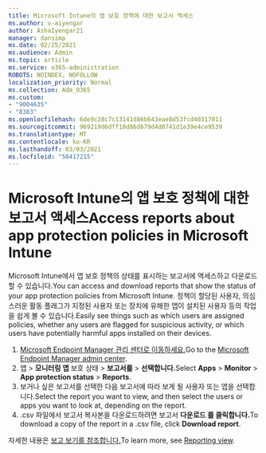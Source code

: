 ```yaml
---
title: Microsoft Intune의 앱 보호 정책에 대한 보고서 액세스
ms.author: v-aiyengar
author: AshaIyengar21
manager: dansimp
ms.date: 02/25/2021
ms.audience: Admin
ms.topic: article
ms.service: o365-administration
ROBOTS: NOINDEX, NOFOLLOW
localization_priority: Normal
ms.collection: Adm_O365
ms.custom:
- "9004635"
- "8383"
ms.openlocfilehash: 6de9c28c7c13141d86b643eae8d53fcd40317011
ms.sourcegitcommit: 969219d6dff18d86d679d4d8741d1e39e4ce9539
ms.translationtype: MT
ms.contentlocale: ko-KR
ms.lasthandoff: 03/03/2021
ms.locfileid: "50417215"
---
```

# <a name="access-reports-about-app-protection-policies-in-microsoft-intune"></a><span data-ttu-id="57f59-102">Microsoft Intune의 앱 보호 정책에 대한 보고서 액세스</span><span class="sxs-lookup"><span data-stu-id="57f59-102">Access reports about app protection policies in Microsoft Intune</span></span>

<span data-ttu-id="57f59-103">Microsoft Intune에서 앱 보호 정책의 상태를 표시하는 보고서에 액세스하고 다운로드할 수 있습니다.</span><span class="sxs-lookup"><span data-stu-id="57f59-103">You can access and download reports that show the status of your app protection policies from Microsoft Intune.</span></span> <span data-ttu-id="57f59-104">정책이 할당된 사용자, 의심스러운 활동 플래그가 지정된 사용자 또는 장치에 유해한 앱이 설치된 사용자 등의 작업을 쉽게 볼 수 있습니다.</span><span class="sxs-lookup"><span data-stu-id="57f59-104">Easily see things such as which users are assigned policies, whether any users are flagged for suspicious activity, or which users have potentially harmful apps installed on their devices.</span></span>

1. <span data-ttu-id="57f59-105">[Microsoft Endpoint Manager 관리 센터로 이동하세요.](https://go.microsoft.com/fwlink/?linkid=2109431)</span><span class="sxs-lookup"><span data-stu-id="57f59-105">Go to the [Microsoft Endpoint Manager admin center](https://go.microsoft.com/fwlink/?linkid=2109431).</span></span>
1. <span data-ttu-id="57f59-106">앱   >  **모니터링 앱** 보호 상태  >  **보고서를**  >  **선택합니다.**</span><span class="sxs-lookup"><span data-stu-id="57f59-106">Select **Apps** > **Monitor** > **App protection status** > **Reports**.</span></span>
1. <span data-ttu-id="57f59-107">보거나 싶은 보고서를 선택한 다음 보고서에 따라 보게 될 사용자 또는 앱을 선택합니다.</span><span class="sxs-lookup"><span data-stu-id="57f59-107">Select the report you want to view, and then select the users or apps you want to look at, depending on the report.</span></span>
1. <span data-ttu-id="57f59-108">.csv 파일에서 보고서 복사본을 다운로드하려면 보고서 **다운로드 를 클릭합니다.**</span><span class="sxs-lookup"><span data-stu-id="57f59-108">To download a copy of the report in a .csv file, click **Download report**.</span></span>

<span data-ttu-id="57f59-109">자세한 내용은 [보고 보기를 참조합니다.](https://go.microsoft.com/fwlink/?linkid=2109431)</span><span class="sxs-lookup"><span data-stu-id="57f59-109">To learn more, see [Reporting view](https://go.microsoft.com/fwlink/?linkid=2109431).</span></span>
